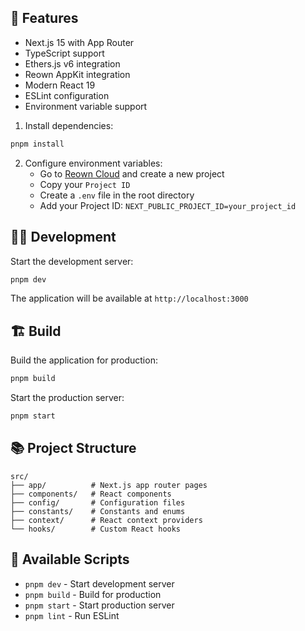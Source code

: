 ## 🚀 Features

- Next.js 15 with App Router
- TypeScript support
- Ethers.js v6 integration
- Reown AppKit integration
- Modern React 19
- ESLint configuration
- Environment variable support


1. Install dependencies:
```bash
pnpm install
```

2. Configure environment variables:
   - Go to [Reown Cloud](https://cloud.reown.com) and create a new project
   - Copy your `Project ID`
   - Create a `.env` file in the root directory
   - Add your Project ID: `NEXT_PUBLIC_PROJECT_ID=your_project_id`

## 🏃‍♂️ Development

Start the development server:
```bash
pnpm dev
```

The application will be available at `http://localhost:3000`

## 🏗️ Build

Build the application for production:
```bash
pnpm build
```

Start the production server:
```bash
pnpm start
```

## 📚 Project Structure

```
src/
├── app/          # Next.js app router pages
├── components/   # React components
├── config/       # Configuration files
├── constants/    # Constants and enums
├── context/      # React context providers
└── hooks/        # Custom React hooks
```

## 🔧 Available Scripts

- `pnpm dev` - Start development server
- `pnpm build` - Build for production
- `pnpm start` - Start production server
- `pnpm lint` - Run ESLint
